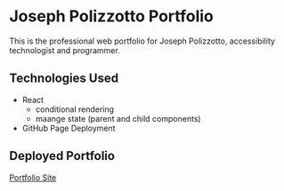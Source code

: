 # Joseph Polizzotto Portfolio

This is the professional web portfolio for Joseph Polizzotto, accessibility technologist and programmer.

## Technologies Used

- React
    - conditional rendering
    - maange state (parent and child components)
- GitHub Page Deployment

## Deployed Portfolio

[Portfolio Site](https://polizoto.github.io/jpolizzotto-portfolio/)

